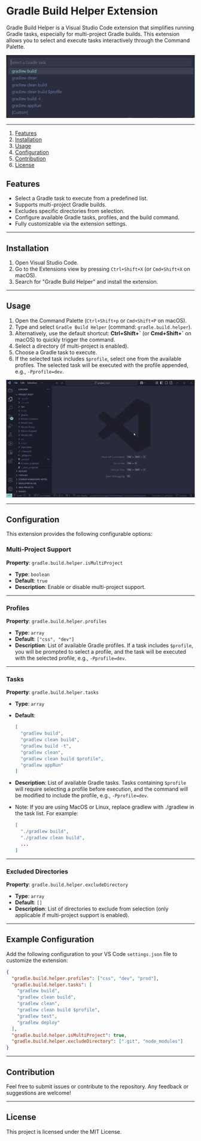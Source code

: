 # Gradle Build Helper Extension

Gradle Build Helper is a Visual Studio Code extension that simplifies running Gradle tasks, especially for multi-project Gradle builds. This extension allows you to select and execute tasks interactively through the Command Palette.

![Gradle Build Helper Screenshot](https://raw.githubusercontent.com/hwantage/gradle-build-helper/refs/heads/main/images/screenshot.png)

---

1. [Features](#features)
2. [Installation](#installation)
3. [Usage](#usage)
4. [Configuration](#configuration)
5. [Contribution](#contribution)
6. [License](#license)


## Features

- Select a Gradle task to execute from a predefined list.
- Supports multi-project Gradle builds.
- Excludes specific directories from selection.
- Configure available Gradle tasks, profiles, and the build command.
- Fully customizable via the extension settings.

---

## Installation

1. Open Visual Studio Code.
2. Go to the Extensions view by pressing `Ctrl+Shift+X` (or `Cmd+Shift+X` on macOS).
3. Search for "Gradle Build Helper" and install the extension.

---

## Usage

1. Open the Command Palette (`Ctrl+Shift+p` or `Cmd+Shift+P` on macOS).
2. Type and select `Gradle Build Helper` (command: `gradle.build.helper`).
3. Alternatively, use the default shortcut: **Ctrl+Shift+\`** (or **Cmd+Shift+\`** on macOS) to quickly trigger the command.
4. Select a directory (if multi-project is enabled).
5. Choose a Gradle task to execute.
6. If the selected task includes `$profile`, select one from the available profiles. The selected task will be executed with the profile appended, e.g., `-Pprofile=dev`.

![Gradle Build Helper Showcase](https://raw.githubusercontent.com/hwantage/gradle-build-helper/refs/heads/main/images/showcase.gif)

---

## Configuration

This extension provides the following configurable options:

### Multi-Project Support
**Property**: `gradle.build.helper.isMultiProject`

- **Type**: `boolean`
- **Default**: `true`
- **Description**: Enable or disable multi-project support.

---

### Profiles
**Property**: `gradle.build.helper.profiles`

- **Type**: `array`
- **Default**: `["css", "dev"]`
- **Description**: List of available Gradle profiles. If a task includes `$profile`, you will be prompted to select a profile, and the task will be executed with the selected profile, e.g., `-Pprofile=dev`.

---

### Tasks
**Property**: `gradle.build.helper.tasks`

- **Type**: `array`
- **Default**:
  ```json
  [
    "gradlew build",
    "gradlew clean build",
    "gradlew build -t",
    "gradlew clean",
    "gradlew clean build $profile",
    "gradlew appRun"
  ]
  ```
- **Description**: List of available Gradle tasks. Tasks containing `$profile` will require selecting a profile before execution, and the command will be modified to include the profile, e.g., `-Pprofile=dev`.

- Note: If you are using MacOS or Linux, replace gradlew with ./gradlew in the task list. For example:

  ```json
  [
    "./gradlew build",
    "./gradlew clean build",
    ...
  ]
  ```
---

### Excluded Directories
**Property**: `gradle.build.helper.excludeDirectory`

- **Type**: `array`
- **Default**: `[]`
- **Description**: List of directories to exclude from selection (only applicable if multi-project support is enabled).

---

## Example Configuration
Add the following configuration to your VS Code `settings.json` file to customize the extension:

```json
{
  "gradle.build.helper.profiles": ["css", "dev", "prod"],
  "gradle.build.helper.tasks": [
    "gradlew build",
    "gradlew clean build",
    "gradlew clean",
    "gradlew clean build $profile",
    "gradlew test",
    "gradlew deploy"
  ],
  "gradle.build.helper.isMultiProject": true,
  "gradle.build.helper.excludeDirectory": [".git", "node_modules"]
}
```

---

## Contribution
Feel free to submit issues or contribute to the repository. Any feedback or suggestions are welcome!

---

## License
This project is licensed under the MIT License.

